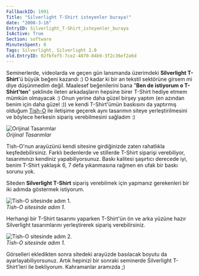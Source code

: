 ```yaml
---
FallbackID: 1991
Title: "Silverlight T-Shirt isteyenler buraya!"
date: "2008-3-16"
EntryID: Silverlight_T-Shirt_isteyenler_buraya
IsActive: True
Section: software
MinutesSpent: 0
Tags: Silverlight, Silverlight 2.0
old.EntryID: 02fbfef5-7ce2-4870-84b9-3f2c36ef2a6d
---
```

Seminerlerde, videolarda ve geçen gün lansmanda üzerimdeki **Silverlight
T-Shirt**'ü büyük beğeni kazandı :) O kadar ki bir an tekstil sektörüne
girsem mi diye düşünmedim değil. Maalesef beğenilerini bana "**Ben de
istiyorum o T-Shirt'ten**" şeklinde ileten arkadaşların hepsine birer
T-Shirt hediye etmem mümkün olmayacak :) Onun yerine daha güzel birşey
yaptım (en azından benim için daha güzel :)) ve kendi T-Shirt'ümün
baskısını da yaptırmış olduğum [Tish-O](http://www.tish-o.com.tr/) ile
iletişime geçerek aynı tasarımın siteye yerleştirilmesini ve böylece
herkesin sipariş verebilmesini sağladım :)

![Orijinal
Tasarımlar](media/Silverlight_T-Shirt_isteyenler_buraya/15032008_3.jpg)\
*Orijinal Tasarımlar*

Tish-O'nun arayüzünü kendi sitesine girdiğinizde zaten rahatlıkla
keşfedebilirsiniz. Farklı bedenlerde ve stillerde T-Shirt siparişi
verebiliyor, tasarımınızı kendiniz yapabiliyorsunuz. Baskı kalitesi
şaşırtıcı derecede iyi, benim T-Shirt yaklaşık 6, 7 defa yıkanmasına
rağmen en ufak bir baskı sorunu yok.

Siteden **Silverlight T-Shirt** sipariş verebilmek için yapmanız
gerekenleri bir iki adımda göstermek istiyorum.

![Tish-O sitesinde adım
1.](media/Silverlight_T-Shirt_isteyenler_buraya/15032008_1.jpg)\
*Tish-O sitesinde adım 1.*

Herhangi bir T-Shirt tasarımı yaparken T-Shirt'ün ön ve arka yüzüne
hazır Silverlight tasarımlarını yerleştirerek sipariş verebilirsiniz.

![Tish-O sitesinde adım
2.](media/Silverlight_T-Shirt_isteyenler_buraya/15032008_2.jpg)\
*Tish-O sitesinde adım 1.*

Görselleri ekledikten sonra sitedeki arayüzde basılacak boyutu da
ayarlayabiliyorsunuz. Artık hepinizi bir sonraki seminerde Silverlight
T-Shirt'leri ile bekliyorum. Kahramanlar aramızda ;)


